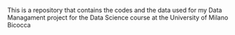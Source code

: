 This is a repository that contains the codes and the data used for my Data Managament project for the Data Science course at the University of Milano Bicocca
